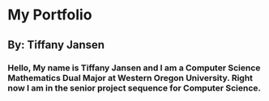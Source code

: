 <head text-align:"center";>
<h1> My Portfolio </h1>
<h2> By: Tiffany Jansen </h2>
<h3> Hello, My name is Tiffany Jansen and I am a Computer Science Mathematics Dual Major at Western Oregon University. Right now I am in the senior project sequence for Computer Science.</h3>
</head>
